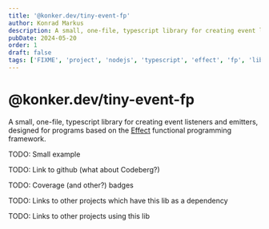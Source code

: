```yaml
---
title: '@konker.dev/tiny-event-fp'
author: Konrad Markus
description: A small, one-file, typescript library for creating event listeners and emitters, designed for programs based on the <a href="https://effect.website/">Effect</a> functional programming framework
pubDate: 2024-05-20
order: 1
draft: false
tags: ['FIXME', 'project', 'nodejs', 'typescript', 'effect', 'fp', 'lib']
---
```


# @konker.dev/tiny-event-fp

A small, one-file, typescript library for creating event listeners and emitters, designed for programs based on the [Effect](https://effect.website/) functional programming framework.

TODO: Small example

TODO: Link to github (what about Codeberg?)

TODO: Coverage (and other?) badges

TODO: Links to other projects which have this lib as a dependency

TODO: Links to other projects using this lib
